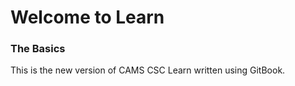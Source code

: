 # Welcome to Learn

### The Basics

This is the new version of CAMS CSC Learn written using GitBook.